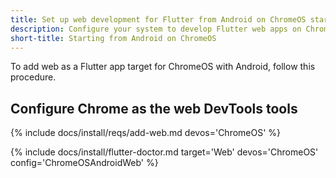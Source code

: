 ```yaml
---
title: Set up web development for Flutter from Android on ChromeOS start
description: Configure your system to develop Flutter web apps on ChromeOS.
short-title: Starting from Android on ChromeOS
---
```


To add web as a Flutter app target for ChromeOS with Android,
follow this procedure.

## Configure Chrome as the web DevTools tools

{% include docs/install/reqs/add-web.md devos='ChromeOS' %}

{% include docs/install/flutter-doctor.md target='Web' devos='ChromeOS' config='ChromeOSAndroidWeb' %}
